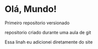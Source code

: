 # Olá, Mundo!
 Primeiro repositorio versionado

 repositorio criado durante uma aula de git
 
 Essa linah eu adicionei diretamente do site
